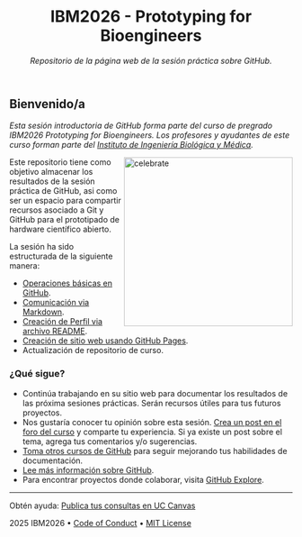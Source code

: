<header>

<!--
  <<< Author notes: Course header >>>
  Include a 1280×640 image, course title in sentence case, and a concise description in emphasis.
  In your repository settings: enable template repository, add your 1280×640 social image, auto delete head branches.
  Add your open source license, GitHub uses MIT license.
-->

# IBM2026 - Prototyping for Bioengineers

_Repositorio de la página web de la sesión práctica sobre GitHub._

</header>

<!--
  <<< Author notes: Finish >>>
  Review what we learned, ask for feedback, provide next steps.
-->

## Bienvenido/a

_Esta sesión introductoria de GitHub forma parte del curso de pregrado IBM2026 Prototyping for Bioengineers. Los profesores y ayudantes de este curso forman parte del [Instituto de Ingeniería Biológica y Médica](https://ingenieriabiologicaymedica.uc.cl/es/)._

<img src=https://octodex.github.com/images/constructocat2.jpg alt=celebrate width=300 align=right>

Este repositorio tiene como objetivo almacenar los resultados de la sesión práctica de GitHub, asi como ser un espacio para compartir recursos asociado a Git y GitHub para el prototipado de hardware científico abierto.

La sesión ha sido estructurada de la siguiente manera:

- [Operaciones básicas en GitHub](https://github.com/skills/introduction-to-github).
- [Comunicación via Markdown](https://github.com/skills/communicate-using-markdown).
- [Creación de Perfil via archivo README](https://docs.github.com/en/account-and-profile/setting-up-and-managing-your-github-profile/customizing-your-profile/managing-your-profile-readme).
- [Creación de sitio web usando GitHub Pages](https://github.com/skills/github-pages).
- Actualización de repositorio de curso.

### ¿Qué sigue?

- Continúa trabajando en su sitio web para documentar los resultados de las próxima sesiones prácticas. Serán recursos útiles para tus futuros proyectos.
- Nos gustaría conocer tu opinión sobre esta sesión. [Crea un post en el foro del curso](https://cursos.canvas.uc.cl/) y comparte tu experiencia. Si ya existe un post sobre el tema, agrega tus comentarios y/o sugerencias.
- [Toma otros cursos de GitHub](https://github.com/skills) para seguir mejorando tus habilidades de documentación.
- [Lee más información sobre GitHub](https://docs.github.com/en/get-started).
- Para encontrar proyectos donde colaborar, visita [GitHub Explore](https://github.com/explore).

<footer>

<!--
  <<< Author notes: Footer >>>
  Add a link to get support, GitHub status page, code of conduct, license link.
-->

---

Obtén ayuda: [Publica tus consultas en UC Canvas](https://cursos.canvas.uc.cl/)

2025 IBM2026 &bull; [Code of Conduct](https://openhardware.science/gosh-2017/gosh-code-of-conduct/) &bull; [MIT License](https://gh.io/mit)

</footer>
